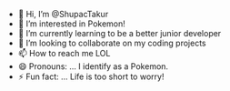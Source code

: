 - 👋 Hi, I’m @ShupacTakur
- 👀 I’m interested in Pokemon!
- 🌱 I’m currently learning to be a better junior developer
- 💞️ I’m looking to collaborate on my coding projects
- 📫 How to reach me LOL
- 😄 Pronouns: ... I identify as a Pokemon. 
- ⚡ Fun fact: ... Life is too short to worry!

<!---
ShupacTakur/ShupacTakur is a ✨ special ✨ repository because its `README.md` (this file) appears on your GitHub profile.
You can click the Preview link to take a look at your changes.
--->
